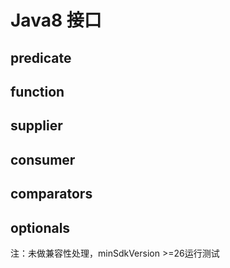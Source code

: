 # Java8 接口

## predicate

## function

## supplier

## consumer

## comparators

## optionals
注：未做兼容性处理，minSdkVersion >=26运行测试

